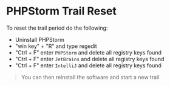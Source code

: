# PHPStorm Trail Reset

To reset the trail period do the following:

- Uninstall PHPStorm
- "win key" + "R" and type regedit
- "Ctrl + F" enter `PHPStorm` and delete all registry keys found
- "Ctrl + F" enter `JetBrains` and delete all registry keys found
- "Ctrl + F" enter `IntelliJ` and delete all registry keys found

> You can then reinstall the software and start a new trail
